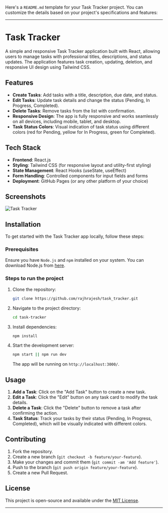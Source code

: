 Here's a `README.md` template for your Task Tracker project. You can customize the details based on your project's specifications and features:

---

# Task Tracker

A simple and responsive Task Tracker application built with React, allowing users to manage tasks with professional titles, descriptions, and status updates. The application features task creation, updating, deletion, and responsive UI design using Tailwind CSS.

## Features

- **Create Tasks**: Add tasks with a title, description, due date, and status.
- **Edit Tasks**: Update task details and change the status (Pending, In Progress, Completed).
- **Delete Tasks**: Remove tasks from the list with confirmation.
- **Responsive Design**: The app is fully responsive and works seamlessly on all devices, including mobile, tablet, and desktop.
- **Task Status Colors**: Visual indication of task status using different colors (red for Pending, yellow for In Progress, green for Completed).

## Tech Stack

- **Frontend**: React.js
- **Styling**: Tailwind CSS (for responsive layout and utility-first styling)
- **State Management**: React Hooks (useState, useEffect)
- **Form Handling**: Controlled components for input fields and forms
- **Deployment**: GitHub Pages (or any other platform of your choice)

## Screenshots

![Task Tracker](./screenshots/task-tracker.png)

## Installation

To get started with the Task Tracker app locally, follow these steps:

### Prerequisites

Ensure you have `Node.js` and `npm` installed on your system. You can download Node.js from [here](https://nodejs.org/).

### Steps to run the project

1. Clone the repository:

   ```bash
   git clone https://github.com/rajhrajesh/task_tracker.git
   ```

2. Navigate to the project directory:

   ```bash
   cd task-tracker
   ```

3. Install dependencies:

   ```bash
   npm install
   ```

4. Start the development server:

   ```bash
   npm start || npm run dev
   ```

   The app will be running on `http://localhost:3000/`.

## Usage

1. **Add a Task**: Click on the "Add Task" button to create a new task.
2. **Edit a Task**: Click the "Edit" button on any task card to modify the task details.
3. **Delete a Task**: Click the "Delete" button to remove a task after confirming the action.
4. **Task Status**: Track your tasks by their status (Pending, In Progress, Completed), which will be visually indicated with different colors.

## Contributing

1. Fork the repository.
2. Create a new branch (`git checkout -b feature/your-feature`).
3. Make your changes and commit them (`git commit -am 'Add feature'`).
4. Push to the branch (`git push origin feature/your-feature`).
5. Create a new Pull Request.

## License

This project is open-source and available under the [MIT License](LICENSE).

---